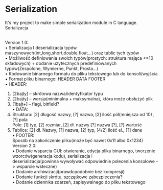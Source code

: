 # Serialization
It's my project to make simple serialization module in C language.</br>
Serializacja</br></br>

Version 1.0:</br>
•	Serializacja I deserializacja typów maszynowych(int,long,short,double,float…) oraz tablic tych typów</br>
•	Możliwość definiowania swoich typów(prostych: struktura mająca <=10 składowych) + dodanie użytecznych predefiniowanych</br> typów(Zespolone, Wymierne, Punkt, Prosta…)</br>
•	Kodowanie binarnego formatu do pliku tekstowego lub do konsoli/wyjścia</br>
•	Format pliku binarnego: HEADER DATA FOOTER</br>
•	HEADER:</br>
1.	[2bajty] – skrótowa nazwa/identyfikator typu</br>
2.	[2bajty] – wersja(minimalna + maksymalna), która może obsłużyć plik</br>
3.	[1bajt+] – flagi, bitfield?</br>
•	DATA:</br>
1.	Struktura: [2] długość nazwy, [?] nazwa, [2] ilość pól(mniejsza od 10) , [?] pola</br>
Pole: [1] typ, [2] rozmiar, [2] dł. nazwy [?] nazwa [?], [?] wartość</br>
2.	Tablice: [2] dł. Nazwy, [?] nazwa, [2] typ, [4/2] ilość el., [?] dane</br>
•	FOOTER:</br>
Sposób na zakończenie pliku(może być nawet 0x11 albo 0x1234)</br>
Version 2.0:</br>
•	Dodanie wsparcia GUI: otwieranie, edycja pliku binarnego, tworzenie wzorców(generacja kodu), serializacja i</br> deserializacja(powinna wywoływać odpowiednie polecenia konsolowe -> wsparcie wsteczne)</br>
•	Dodanie archiwizacji(prawdopodobnie bez kompresji)</br>
•	Dodanie funkcji skrótu, szczątkowe zabezpieczenia?</br>
•	Dodanie dziennika zdarzeń, zapisywalnego do pliku tekstowego</br>
